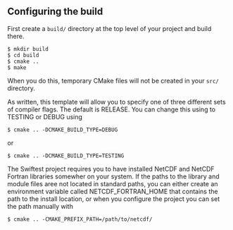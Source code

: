 ## Configuring the build ##

First create a `build/` directory at the top level of your project and build there.  

    $ mkdir build
    $ cd build
    $ cmake ..
    $ make
    
When you do this, temporary CMake files will not be created in your `src/` directory.  

As written, this template will allow you to specify one of three different sets of compiler flags.  The default is RELEASE.  You can change this using to TESTING or DEBUG using

    $ cmake .. -DCMAKE_BUILD_TYPE=DEBUG
    
or

    $ cmake .. -DCMAKE_BUILD_TYPE=TESTING

The Swiftest project requires you to have installed NetCDF and NetCDF Fortran libraries somewher on your system. If the paths to the library and module files aree not located in standard paths, you can either create an environment variable called NETCDF_FORTRAN_HOME that contains the path to the install location, or when you configure the project you can set the path manually with


    $ cmake .. -CMAKE_PREFIX_PATH=/path/to/netcdf/
